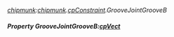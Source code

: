 _[chipmunk](../../modules/chipmunk/chipmunk-module.md):[chipmunk](../../modules/chipmunk/chipmunk-module.md).[cpConstraint](../../modules/chipmunk/chipmunk-cpconstraint.md).GrooveJointGrooveB_
##### Property GrooveJointGrooveB:[cpVect](../../modules/chipmunk/chipmunk-cpvect.md)
